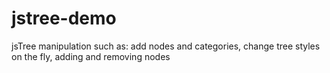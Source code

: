 # jstree-demo
jsTree manipulation such as: add nodes and categories, change tree styles on the fly, adding and removing nodes
